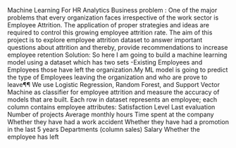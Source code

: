 Machine Learning For HR Analytics
Business problem :
One of the major problems that every organization faces irrespective of the work sector is Employee Attrition. The application of proper strategies and ideas are required to control this growing employee attrition rate. The aim of this project is to explore employee attrition dataset to answer important questions about attrition and thereby, provide recommendations to increase employee retention
Solution:
So here I am going to build a machine learning model using a dataset which has two sets -Existing Employees and Employees those have left the organization.My ML model is going to predict the type of Employees leaving the organization and who are prove to leave¶¶
We use Logistic Regression, Random Forest, and Support Vector Machine as classifier for employee attrition and measure the accuracy of models that are built.
Each row in dataset represents an employee; each column contains employee attributes:
Satisfaction Level
Last evaluation
Number of projects
Average monthly hours
Time spent at the company
Whether they have had a work accident
Whether they have had a promotion in the last 5 years
Departments (column sales)
Salary
Whether the employee has left
